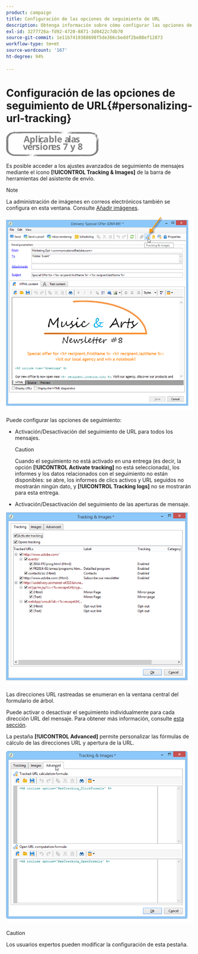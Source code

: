 ```yaml
---
product: campaign
title: Configuración de las opciones de seguimiento de URL
description: Obtenga información sobre cómo configurar las opciones de seguimiento de URL
exl-id: 3277726a-fd92-4720-8871-3d0422c7db70
source-git-commit: 1e11b7419388698f5de366cbeddf2be88ef12873
workflow-type: tm+mt
source-wordcount: '167'
ht-degree: 94%

---
```


# Configuración de las opciones de seguimiento de URL{#personalizing-url-tracking}

![](../../assets/common.svg)

Es posible acceder a los ajustes avanzados de seguimiento de mensajes mediante el icono **[!UICONTROL Tracking & Images]** de la barra de herramientas del asistente de envío.

>[!NOTE]
>
>La administración de imágenes en correos electrónicos también se configura en esta ventana. Consulte [Añadir imágenes](defining-the-email-content.md#adding-images).

![](assets/s_ncs_user_email_del_tracking_ico.png)

Puede configurar las opciones de seguimiento:

* Activación/Desactivación del seguimiento de URL para todos los mensajes.

   >[!CAUTION]
   >
   >Cuando el seguimiento no está activado en una entrega (es decir, la opción **[!UICONTROL Activate tracking]** no está seleccionada), los informes y los datos relacionados con el seguimiento no están disponibles: se abre, los informes de clics activos y URL seguidos no mostrarán ningún dato, y **[!UICONTROL Tracking logs]** no se mostrarán para esta entrega.

* Activación/Desactivación del seguimiento de las aperturas de mensaje.

![](assets/s_ncs_user_email_del_tracking_param.png)

Las direcciones URL rastreadas se enumeran en la ventana central del formulario de árbol.

Puede activar o desactivar el seguimiento individualmente para cada dirección URL del mensaje. Para obtener más información, consulte [esta sección](how-to-configure-tracked-links.md).

La pestaña **[!UICONTROL Advanced]** permite personalizar las fórmulas de cálculo de las direcciones URL y apertura de la URL.

![](assets/s_ncs_user_email_del_tracking_param_adv.png)

>[!CAUTION]
>
>Los usuarios expertos pueden modificar la configuración de esta pestaña.
